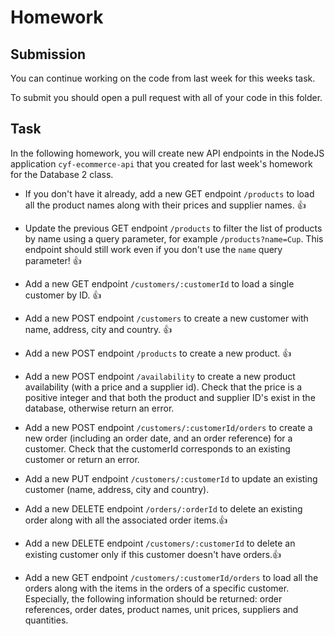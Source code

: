 # Homework

## Submission

You can continue working on the code from last week for this weeks task.

To submit you should open a pull request with all of your code in this folder.

## Task

In the following homework, you will create new API endpoints in the NodeJS application `cyf-ecommerce-api` that you created for last week's homework for the Database 2 class.

- If you don't have it already, add a new GET endpoint `/products` to load all the product names along with their prices and supplier names. 👍️

- Update the previous GET endpoint `/products` to filter the list of products by name using a query parameter, for example `/products?name=Cup`. This endpoint should still work even if you don't use the `name` query parameter! 👍️

- Add a new GET endpoint `/customers/:customerId` to load a single customer by ID. 👍️

- Add a new POST endpoint `/customers` to create a new customer with name, address, city and country. 👍️

- Add a new POST endpoint `/products` to create a new product. 👍️

- Add a new POST endpoint `/availability` to create a new product availability (with a price and a supplier id). Check that the price is a positive integer and that both the product and supplier ID's exist in the database, otherwise return an error.

- Add a new POST endpoint `/customers/:customerId/orders` to create a new order (including an order date, and an order reference) for a customer. Check that the customerId corresponds to an existing customer or return an error.

- Add a new PUT endpoint `/customers/:customerId` to update an existing customer (name, address, city and country).

- Add a new DELETE endpoint `/orders/:orderId` to delete an existing order along with all the associated order items.👍️

- Add a new DELETE endpoint `/customers/:customerId` to delete an existing customer only if this customer doesn't have orders.👍️

- Add a new GET endpoint `/customers/:customerId/orders` to load all the orders along with the items in the orders of a specific customer. Especially, the following information should be returned: order references, order dates, product names, unit prices, suppliers and quantities.
